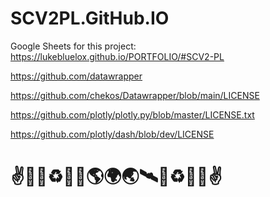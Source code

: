 # SCV2PL.GitHub.IO

Google Sheets for this project: https://lukebluelox.github.io/PORTFOLIO/#SCV2-PL

https://github.com/datawrapper

https://github.com/chekos/Datawrapper/blob/main/LICENSE

https://github.com/plotly/plotly.py/blob/master/LICENSE.txt

https://github.com/plotly/dash/blob/dev/LICENSE

# ✌💙💚♻️🌌🚀🌎🌍🌏🛰🌌♻️💚💙✌
